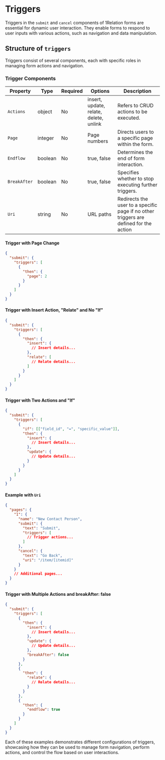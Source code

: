 # Triggers

Triggers in the `submit` and `cancel` components of 1Relation forms are essential for dynamic user interaction. They enable forms to respond to user inputs with various actions, such as navigation and data manipulation.

## Structure of `triggers`

Triggers consist of several components, each with specific roles in managing form actions and navigation.

### Trigger Components

| Property     | Type    | Required | Options                | Description |
|--------------|---------|----------|------------------------|-------------|
| `Actions`    | object  | No       | insert, update, relate, delete, unlink | Refers to CRUD actions to be executed. |
| `Page`       | integer | No       | Page numbers           | Directs users to a specific page within the form. |
| `Endflow`    | boolean | No       | true, false            | Determines the end of form interaction. |
| `BreakAfter` | boolean | No       | true, false            | Specifies whether to stop executing further triggers. |
| `Uri`        | string  | No       | URL paths              | Redirects the user to a specific page if no other triggers are defined for the action |

#### Trigger with Page Change
```json
{
  "submit": {
    "triggers": [
      {
        "then": {
          "page": 2
        }
      }
    ]
  }
}
```
#### Trigger with Insert Action, "Relate" and No "If"
```json
{
  "submit": {
    "triggers": [
      {
        "then": {
          "insert": {
            // Insert details...
          },
          "relate": [
            // Relate details...
          ]
        }
      }
    ]
  }
}
```
#### Trigger with Two Actions and "If"
```json
{
  "submit": {
    "triggers": [
      {
        "if": [["field_id", "=", "specific_value"]],
        "then": {
          "insert": {
            // Insert details...
          },
          "update": {
            // Update details...
          }
        }
      }
    ]
  }
}
```
#### Example with `Uri`
```json
{
  "pages": {
    "1": {
      "name": "New Contact Person",
      "submit": {
        "text": "Submit",
        "triggers": [
          // Trigger actions...
        ]
      },
      "cancel": {
        "text": "Go Back",
        "uri": "/item/[itemid]"
      }
    }
    // Additional pages...
  }
}
```
#### Trigger with Multiple Actions and breakAfter: false
```json
{
  "submit": {
    "triggers": [
      {
        "then": {
          "insert": {
            // Insert details...
          },
          "update": {
            // Update details...
          },
          "breakAfter": false
        }
      },
      {
        "then": {
          "relate": {
            // Relate details...
          }
        }
      },
      {
        "then": {
          "endflow": true
        }
      }
    ]
  }
}
```
Each of these examples demonstrates different configurations of triggers, showcasing how they can be used to manage form navigation, perform actions, and control the flow based on user interactions.
